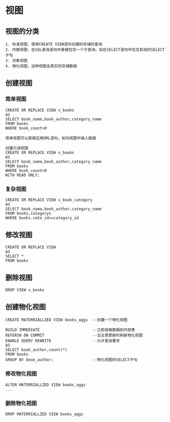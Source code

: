 # 视图

## 视图的分类

    1. 标准视图，使用CREATE VIEW语句创建的存储的查询
    2. 内嵌视图，在SQL查询语句中直接包含一个子查询，如在SELECT语句中包含其他的SELECT子句
    3. 对象视图
    4. 物化视图，这种视图会真实的存储数据

## 创建视图

### 简单视图

    CREATE OR REPLACE VIEW v_books
    AS
    SELECT book_name,book_author,category_name
    FROM books
    WHERE book_count>0

    简单视图可以直接应用DML语句，如向视图中插入数据

    创建只读视图
    CREATE OR REPLACE VIEW v_books
    AS
    SELECT book_name,book_author,category_name
    FROM books
    WHERE book_count>0
    WITH READ ONLY;

### 复杂视图

    CREATE OR REPLACE VIEW v_book_category
    AS
    SELECT book_name,book_author,category_name
    FROM books,categorys
    WHERE books.cate_id==category_id

## 修改视图

    CREATE OR REPLACE VIEW 
    AS 
    SELECT *
    FROM books

## 删除视图

    DROP VIEW v_books

## 创建物化视图

    CREATE MATERRIALLZED VIEW books_aggs  --创建一个物化视图

    BUILD IMMEDIATE                       --立即装载数据到内部表
    REFERSH ON COMMIT                     --当主表更新时刷新物化视图
    ENABLE QUERY REWRITE                  --允许查询重写
    AS
    SELECT book_author,count(*)
    FROM books
    GROUP BY book_author;                 --物化视图的SELECT子句

### 修改物化视图

    ALTER MATERRIALLZED VIEW books_aggs
    ...

### 删除物化视图

    DROP MATERRIALLZED VIEW books_aggs